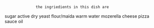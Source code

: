                   the ingriedients in this dish are 

sugar 
active dry yeast 
flour/maida 
warm water
mozerella cheese
pizza sauce 
oil